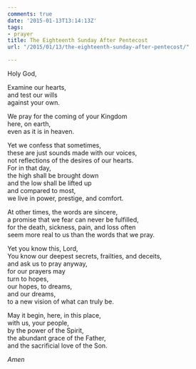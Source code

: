 ```yaml
---
comments: true
date: '2015-01-13T13:14:13Z'
tags:
- prayer
title: The Eighteenth Sunday After Pentecost
url: "/2015/01/13/the-eighteenth-sunday-after-pentecost/"

---
```

Holy God,

Examine our hearts,  
and test our wills  
against your own.  

We pray for the coming of your Kingdom  
here, on earth,  
even as it is in heaven.  

Yet we confess that sometimes,  
these are just sounds made with our voices,  
not reflections of the desires of our hearts.  
For in that day,  
the high shall be brought down  
and the low shall be lifted up  
and compared to most,  
we live in power, prestige, and comfort.

At other times, the words are sincere,  
a promise that we fear can never be fulfilled,  
for the death, sickness, pain, and loss often  
seem more real to us than the words that we pray.  

Yet you know this, Lord,  
You know our deepest secrets, frailties, and deceits,  
and ask us to pray anyway,  
for our prayers may  
turn to hopes,  
our hopes, to dreams,  
and our dreams,  
to a new vision of what can truly be.

May it begin, here, in this place,  
with us, your people,  
by the power of the Spirit,  
the abundant grace of the Father,  
and the sacrificial love of the Son.

*Amen*


